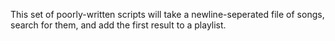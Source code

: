 This set of poorly-written scripts will take a newline-seperated file of songs, search for them, and add the first result to a playlist. 